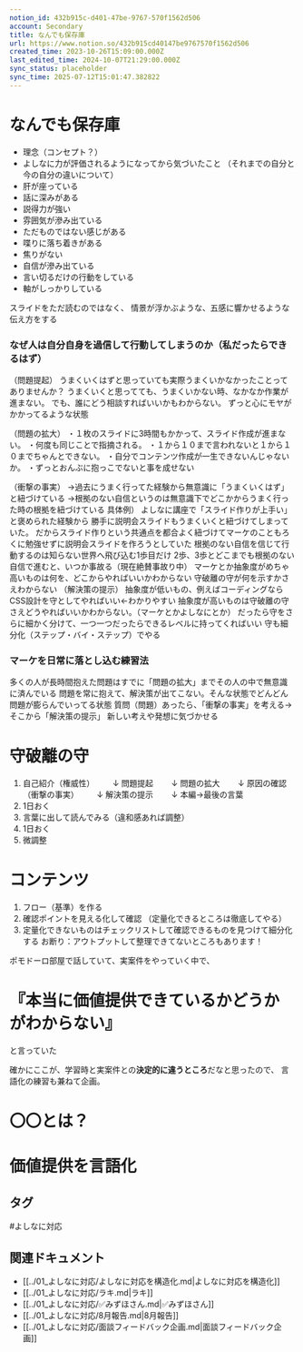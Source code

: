 ```yaml
---
notion_id: 432b915c-d401-47be-9767-570f1562d506
account: Secondary
title: なんでも保存庫
url: https://www.notion.so/432b915cd40147be9767570f1562d506
created_time: 2023-10-26T15:09:00.000Z
last_edited_time: 2024-10-07T21:29:00.000Z
sync_status: placeholder
sync_time: 2025-07-12T15:01:47.382822
---
```

# なんでも保存庫

  - 理念（コンセプト？）
  - よしなに力が評価されるようになってから気づいたこと
（それまでの自分と今の自分の違いについて）
  - 肝が座っている
  - 話に深みがある
  - 説得力が強い
  - 雰囲気が滲み出ている
  - ただものではない感じがある
  - 喋りに落ち着きがある
  - 焦りがない
  - 自信が滲み出ている
  - 言い切るだけの行動をしている
  - 軸がしっかりしている
  
  スライドをただ読むのではなく、
  情景が浮かぶような、五感に響かせるような伝え方をする
  ### なぜ人は自分自身を過信して行動してしまうのか（私だったらできるはず）
  （問題提起）
うまくいくはずと思っていても実際うまくいかなかったことってありませんか？
うまくいくと思ってても、うまくいかない時、なかなか作業が進まない。
でも、誰にどう相談すればいいかもわからない。
ずっと心にモヤがかかってるような状態

（問題の拡大）
・１枚のスライドに3時間もかかって、スライド作成が進まない。
・何度も同じことで指摘される。
・１から１０まで言われないと１から１０までちゃんとできない。
・自分でコンテンツ作成が一生できないんじゃないか。
・ずっとおんぶに抱っこでないと事を成せない

（衝撃の事実）
→過去にうまく行ってた経験から無意識に「うまくいくはず」と紐づけている
→根拠のない自信というのは無意識下でどこかからうまく行った時の根拠を紐づけている
具体例）
よしなに講座で「スライド作りが上手い」と褒められた経験から
勝手に説明会スライドもうまくいくと紐づけてしまっていた。
だからスライド作りという共通点を都合よく紐づけてマーケのこともろくに勉強せずに説明会スライドを作ろうとしていた
根拠のない自信を信じて行動するのは知らない世界へ飛び込む1歩目だけ
2歩、3歩とどこまでも根拠のない自信で進むと、いつか事故る（現在絶賛事故り中）
マーケとか抽象度がめちゃ高いものは何を、どこからやればいいかわからない
守破離の守が何を示すかさえわからない
  （解決策の提示）
抽象度が低いもの、例えばコーディングならCSS設計を守としてやればいい←わかりやすい
抽象度が高いものは守破離の守さえどうやればいいかわからない。（マーケとかよしなにとか）
だったら守をさらに細かく分けて、一つ一つだったらできるレベルに持ってくればいい
守も細分化（ステップ・バイ・ステップ）でやる
  
  ### マーケを日常に落とし込む練習法
  多くの人が長時間抱えた問題はすでに「問題の拡大」までその人の中で無意識に済んでいる
問題を常に抱えて、解決策が出てこない。そんな状態でどんどん問題が膨らんでいってる状態
  質問（問題）あったら、「衝撃の事実」を考える→そこから「解決策の提示」
  新しい考えや発想に気づかせる
  # 守破離の守
  1. 自己紹介（権威性）
　　↓
問題提起
　　↓
問題の拡大
　　↓
原因の確認（衝撃の事実）
　　↓
解決策の提示
　　↓
本編→最後の言葉
  1. 1日おく
  1. 言葉に出して読んでみる（違和感あれば調整）
  1. 1日おく
  1. 微調整
  
  # コンテンツ
  1. フロー（基準）を作る
  1. 確認ポイントを見える化して確認
（定量化できるところは徹底してやる）
  1. 定量化できないものはチェックリストして確認できるものを見つけて細分化する
  お断り：アウトプットして整理できてないところもあります！
  
   ポモドーロ部屋で話していて、実案件をやっていく中で、
  # 『**本当に価値提供できているかどうかがわからない』**
  と言っていた
  
  確かにここが、学習時と実案件との**決定的に違うところ**だなと思ったので、
言語化の練習も兼ねて企画。
  
  # 〇〇とは？
  # **価値提供**を言語化

## タグ

#よしなに対応 

## 関連ドキュメント

- [[../01_よしなに対応/よしなに対応を構造化.md|よしなに対応を構造化]]
- [[../01_よしなに対応/ラキ.md|ラキ]]
- [[../01_よしなに対応/✅みずほさん.md|✅みずほさん]]
- [[../01_よしなに対応/8月報告.md|8月報告]]
- [[../01_よしなに対応/面談フィードバック企画.md|面談フィードバック企画]]
